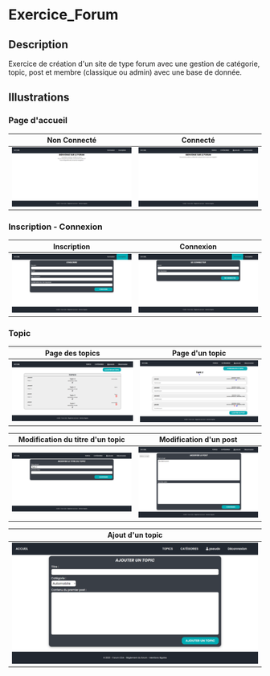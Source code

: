 # Exercice_Forum
## Description
Exercice de création d'un site de type forum avec une gestion de catégorie, topic, post et membre (classique ou admin) avec une base de donnée.

## Illustrations
### Page d'accueil
| Non Connecté | Connecté |
| - | - |
| ![Page d'accueil non connecté](https://github.com/David-SDA/Exercice_Forum/blob/master/assets/accueil_base.png) | ![Page d'accueil connecté](https://github.com/David-SDA/Exercice_Forum/blob/master/assets/accueil_connecte.png) |

### Inscription - Connexion
| Inscription | Connexion |
| - | - |
| ![Page d'inscription](https://github.com/David-SDA/Exercice_Forum/blob/master/assets/inscription.png) | ![Page de connexion](https://github.com/David-SDA/Exercice_Forum/blob/master/assets/connexion.png) |

### Topic
| Page des topics | Page d'un topic |
| - | - |
| ![Page des topics](https://github.com/David-SDA/Exercice_Forum/blob/master/assets/page_topic.png) | ![Page d'un topic](https://github.com/David-SDA/Exercice_Forum/blob/master/assets/page_un_topic.png) |

| Modification du titre d'un topic | Modification d'un post |
| - | - |
| ![Modification du titre d'un topic](https://github.com/David-SDA/Exercice_Forum/blob/master/assets/page_modif_titre_topic.png) | ![Modification d'un post](https://github.com/David-SDA/Exercice_Forum/blob/master/assets/page_modif_post.png) |

| Ajout d'un topic |
| - |
| ![Ajout d'un topic](https://github.com/David-SDA/Exercice_Forum/blob/master/assets/page_ajout_topic.png) |
